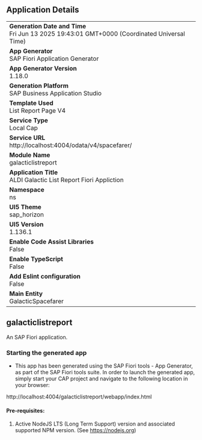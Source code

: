 ## Application Details
|               |
| ------------- |
|**Generation Date and Time**<br>Fri Jun 13 2025 19:43:01 GMT+0000 (Coordinated Universal Time)|
|**App Generator**<br>SAP Fiori Application Generator|
|**App Generator Version**<br>1.18.0|
|**Generation Platform**<br>SAP Business Application Studio|
|**Template Used**<br>List Report Page V4|
|**Service Type**<br>Local Cap|
|**Service URL**<br>http://localhost:4004/odata/v4/spacefarer/|
|**Module Name**<br>galacticlistreport|
|**Application Title**<br>ALDI Galactic List Report Fiori Appliction|
|**Namespace**<br>ns|
|**UI5 Theme**<br>sap_horizon|
|**UI5 Version**<br>1.136.1|
|**Enable Code Assist Libraries**<br>False|
|**Enable TypeScript**<br>False|
|**Add Eslint configuration**<br>False|
|**Main Entity**<br>GalacticSpacefarer|

## galacticlistreport

An SAP Fiori application.

### Starting the generated app

-   This app has been generated using the SAP Fiori tools - App Generator, as part of the SAP Fiori tools suite.  In order to launch the generated app, simply start your CAP project and navigate to the following location in your browser:

http://localhost:4004/galacticlistreport/webapp/index.html

#### Pre-requisites:

1. Active NodeJS LTS (Long Term Support) version and associated supported NPM version.  (See https://nodejs.org)


